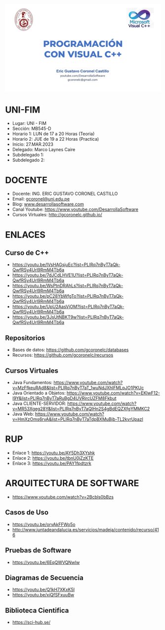 ![UNI-FIM PROGRAMACION ORIENTADA A OBJETOS](https://raw.githubusercontent.com/gcoronelc/UNI-FIM-20231-MB545-E/main/img/logo.png)


# UNI-FIM

- Lugar: UNI - FIM
- Sección: MB545-D
- Horario 1: LUN de 17 a 20 Horas (Teoria)
- Horario 2: JUE de 19 a 22 Horas (Practica)
- Inicio: 27.MAR.2023
- Delegado: Marco Laynes Caire
- Subdelegado 1: 
- Subdelegado 2: 


# DOCENTE

- Docente: ING. ERIC GUSTAVO CORONEL CASTILLO
- Email: gcoronel@uni.edu.pe
- Blog: www.desarrollasoftware.com
- Canal Youtube: https://www.youtube.com/DesarrollaSoftware
- Cursos Virtuales: http://gcoronelc.github.io/



# ENLACES

## Curso de C++

- https://youtu.be/IVsHAGsjuEc?list=PLIRq7nByT7aQk-QwfRSy4Url9RmM4Tb6a
- https://youtu.be/7dJCdLHVE1U?list=PLIRq7nByT7aQk-QwfRSy4Url9RmM4Tb6a
- https://youtu.be/WsPtnDRAhLs?list=PLIRq7nByT7aQk-QwfRSy4Url9RmM4Tb6a
- https://youtu.be/pC28YbWfgTo?list=PLIRq7nByT7aQk-QwfRSy4Url9RmM4Tb6a
- https://youtu.be/UpU2AasVjOM?list=PLIRq7nByT7aQk-QwfRSy4Url9RmM4Tb6a
- https://youtu.be/3JsUtNBKT9w?list=PLIRq7nByT7aQk-QwfRSy4Url9RmM4Tb6a


## Repositorios

- Bases de datos: https://github.com/gcoronelc/databases
- Recursos: https://github.com/gcoronelc/recursos

## Cursos Virtuales

- Java Fundamentos: https://www.youtube.com/watch?v=MzFfkeuRAd8&list=PLIRq7nByT7aT_1wuNdJXhIFMLpJO1PKUc
- Java Orientado a Objetos: https://www.youtube.com/watch?v=EKlwF12-l9Y&list=PLIRq7nByT7aRuBgD4UVRjrcUZFM8Fkbut
- Java CLIENTE-SERVIDOR: https://www.youtube.com/watch?v=MR53Xgeg28Y&list=PLIRq7nByT7aQlHn2S4gBdEQZXfgYMMKC2
- Java Web: https://www.youtube.com/watch?v=HmXzOms6rvA&list=PLIRq7nByT7aTdpBXMuBjb-TL2kvrUpazI

# RUP

- Enlace 1: https://youtu.be/AY5Dh3XYshk
- Enlace 2: https://youtu.be/tbnU0jZzKTE
- Enlace 3: https://youtu.be/PAY1fpdtzrk


# ARQUITECTURA DE SOFTWARE

- https://www.youtube.com/watch?v=2Bcbls0bBzs


## Casos de Uso

- https://youtu.be/orvAkFFWo5o
- http://www.juntadeandalucia.es/servicios/madeja/contenido/recurso/416

## Pruebas de Software

- https://youtu.be/6EqQWVQNwlw

## Diagramas de Secuencia

- https://youtu.be/Q1kH7XKxK5I
- https://youtu.be/xiQfSFxuuBw

## Biblioteca Cientifica

- https://sci-hub.se/
